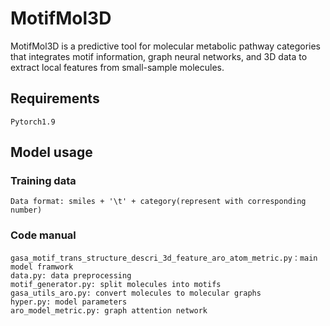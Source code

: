 # MotifMol3D
MotifMol3D is a predictive tool for molecular metabolic pathway categories that integrates motif information, graph neural networks, and 3D data to extract local features from small-sample molecules. 

## Requirements
    Pytorch1.9

## Model usage
### Training data
    Data format: smiles + '\t' + category(represent with corresponding number)
### Code manual
    gasa_motif_trans_structure_descri_3d_feature_aro_atom_metric.py：main model framwork
    data.py: data preprocessing
    motif_generator.py: split molecules into motifs
    gasa_utils_aro.py: convert molecules to molecular graphs
    hyper.py: model parameters
    aro_model_metric.py: graph attention network
